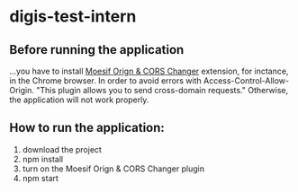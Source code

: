 # digis-test-intern
## Before running the application
 ...you have to install [Moesif Orign & CORS Changer](https://chrome.google.com/webstore/detail/moesif-orign-cors-changer/digfbfaphojjndkpccljibejjbppifbc) extension, for inctance, in the Chrome browser. In order to avoid errors with Access-Control-Allow-Origin. "This plugin allows you to send cross-domain requests." Otherwise, the application will not work properly.

## How to run the application:
1. download the project
2. npm install
3. turn on the Moesif Orign & CORS Changer plugin
4. npm start
